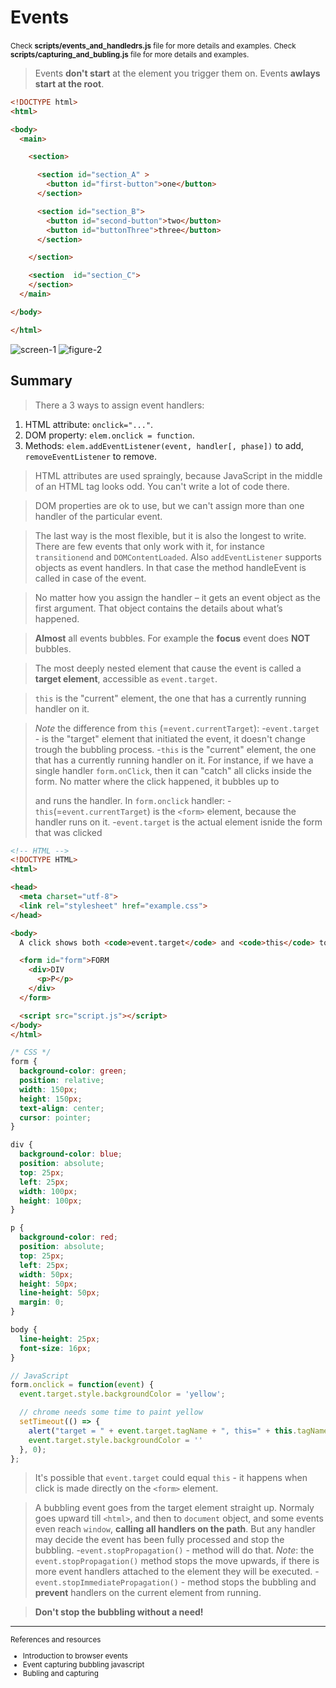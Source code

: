 # Events

<small>Check <b>scripts/events_and_handledrs.js</b> file for more details and examples.</small>
<small>Check <b>scripts/capturing_and_bubling.js</b> file for more details and examples.</small>

> Events **don't start** at the element you trigger them on. Events **awlays start at the root**.

```html
<!DOCTYPE html>
<html>

<body>
  <main>

    <section>

      <section id="section_A" >
        <button id="first-button">one</button>
      </section>

      <section id="section_B">
        <button id="second-button">two</button>
        <button id="buttonThree">three</button>
      </section>

    </section>

    <section  id="section_C">
    </section>
  </main>

</body>

</html>
```
![screen-1](./images/events_and_handlers/screen-1.png "figure-1")
![figure-2](./images/events_and_handlers/figure-2.png "figure-2")

## Summary 

> There a 3 ways to assign event handlers: 
  1. HTML attribute: `onclick="..."`.
  2. DOM property: `elem.onclick = function`.
  3. Methods: `elem.addEventListener(event, handler[, phase])` to add, `removeEventListener` to remove.

> HTML attributes are used spraingly, because JavaScript in the middle of an HTML tag looks odd. You can't write a lot of code there.

> DOM properties are ok to use, but we can't assign more than one handler of the particular event.

> The last way is the most flexible, but it is also the longest to write. There are few events that only work with it, for instance `transitionend` and `DOMContentLoaded`. Also `addEventListener` supports objects as event handlers. In that case the method handleEvent is called in case of the event.

> No matter how you assign the handler – it gets an event object as the first argument. That object contains the details about what’s happened.

> **Almost** all events bubbles. For example the **focus** event does **NOT** bubbles.

> The most deeply nested element that cause the event is called a **target element**, accessible as `event.target`.

> `this` is the "current" element, the one that has a currently running handler on it.

> _Note_ the difference from `this` (=`event.currentTarget`):
-`event.target` - is the "target" element that initiated the event, it doesn't change trough the bubbling process.
-`this` is the "current" element, the one that has a currently running handler on it.
For instance, if we have a single handler `form.onClick`, then it can "catch" all clicks inside the form. No matter where the click happened, it bubbles up to <form> and runs the handler.
In `form.onclick` handler:
-`this`(=`event.currentTarget`) is the `<form>` element, because the handler runs on it.
-`event.target` is the actual element isnide the form that was clicked

```html
<!-- HTML -->
<!DOCTYPE HTML>
<html>

<head>
  <meta charset="utf-8">
  <link rel="stylesheet" href="example.css">
</head>

<body>
  A click shows both <code>event.target</code> and <code>this</code> to compare:

  <form id="form">FORM
    <div>DIV
      <p>P</p>
    </div>
  </form>

  <script src="script.js"></script>
</body>
</html>
```

```css
/* CSS */
form {
  background-color: green;
  position: relative;
  width: 150px;
  height: 150px;
  text-align: center;
  cursor: pointer;
}

div {
  background-color: blue;
  position: absolute;
  top: 25px;
  left: 25px;
  width: 100px;
  height: 100px;
}

p {
  background-color: red;
  position: absolute;
  top: 25px;
  left: 25px;
  width: 50px;
  height: 50px;
  line-height: 50px;
  margin: 0;
}

body {
  line-height: 25px;
  font-size: 16px;
}
```

```js
// JavaScript
form.onclick = function(event) {
  event.target.style.backgroundColor = 'yellow';

  // chrome needs some time to paint yellow
  setTimeout(() => {
    alert("target = " + event.target.tagName + ", this=" + this.tagName);
    event.target.style.backgroundColor = ''
  }, 0);
};
```
> It's possible that `event.target` could equal `this` - it happens when  click is made directly on the `<form>` element.

> A bubbling event goes from the target element straight up. Normaly goes upward till `<html>`, and then to `document` object, and some events even reach `window`, **calling all handlers on the path**. But any handler may decide the event has been fully processed and stop the bubbling.
-`event.stopPropagation()` - method will do that.
*Note*: the `event.stopPropagation()` method stops the move upwards, if there is more event handlers attached to the element they will be executed.
-`event.stopImmediatePropagation()` - method stops the bubbling and **prevent** handlers on the current element from running.

> **Don't stop the bubbling without a need!**
---

<small>
  References and resources
  <ul>
    <li>
      <a src="https://javascript.info/introduction-browser-events" style="color: naviblue; cursor: pointer"> Introduction to browser events</a>
    </li>
    <li>
      <a src="https://www.kirupa.com/html5/event_capturing_bubbling_javascript.htm" style="color: naviblue; cursor: pointer">Event capturing bubbling javascript</a>
    </li>
    <li>
      <a src="https://javascript.info/bubbling-and-capturing" style="color: naviblue; cursor: pointer">Bubling and capturing</a>
    </li>
  </ul>
</small>